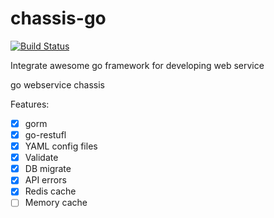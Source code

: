 # chassis-go 
[![Build Status](https://cloud.drone.io/api/badges/chassisx/chassis-go/status.svg)](https://cloud.drone.io/chassisx/chassis-go)

Integrate awesome go framework for developing web service


go webservice chassis

Features:

- [x] gorm
- [x] go-restufl
- [x] YAML config files
- [x] Validate
- [x] DB migrate
- [x] API errors
- [x] Redis cache
- [ ] Memory cache
